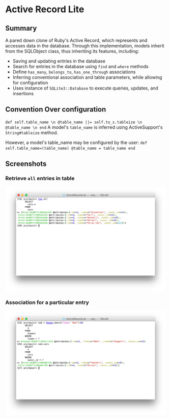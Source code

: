 # Active Record Lite

## Summary

A pared down clone of Ruby's Active Record, which represents and accesses data
in the database. Through this implementation, models inherit from the SQLObject
class, thus inheriting its features, including:
  * Saving and updating entries in the database
  * Search for entries in the database using `find` and `where` methods
  * Define `has_many`, `belongs_to`, `has_one_through` associations
  * Inferring conventional association and table parameters, while allowing for
    configuration
  * Uses instance of `SQLite3::Database` to execute queries, updates, and
    insertions

## Convention Over configuration
`
  def self.table_name \n
    @table_name ||= self.to_s.tableize \n
    @table_name \n
  end
`
  A model's `table_name` is inferred using ActiveSupport's `String#tableize`
  method.

  However, a model's table_name may be configured by the user:
`
  def self.table_name=(table_name)
    @table_name = table_name
  end
`

## Screenshots

### Retrieve `all` entries in table
![all]

### Association for a particular entry
![where_and_assoc]

[all]: ./docs/all.png
[where_and_assoc]: ./docs/where_and_assoc.png
